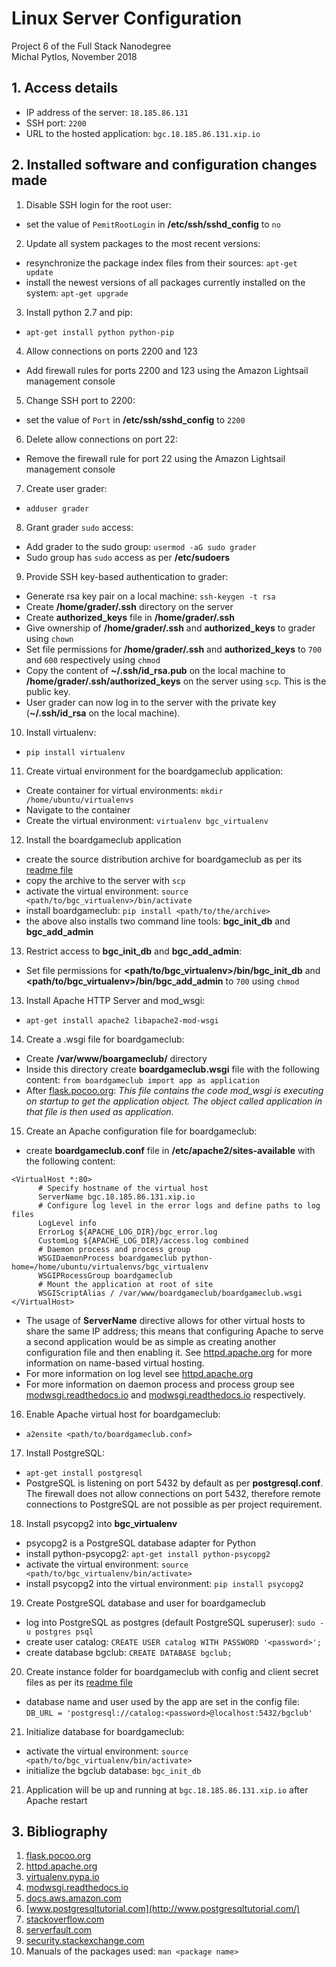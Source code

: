 # Linux Server Configuration
Project 6 of the Full Stack Nanodegree <br>
Michal Pytlos, November 2018

## 1. Access details

* IP address of the server: `18.185.86.131`
* SSH port: `2200`
* URL to the hosted application: `bgc.18.185.86.131.xip.io`

## 2. Installed software and configuration changes made

1. Disable SSH login for the root user:
  * set the value of `PemitRootLogin` in **/etc/ssh/sshd_config** to `no`
2. Update all system packages to the most recent versions:
  * resynchronize the package index files from their sources: `apt-get update`
  * install the newest versions of all packages currently installed on the system: `apt-get upgrade`
3. Install python 2.7 and pip:
  * `apt-get install python python-pip`
4. Allow connections on ports 2200 and 123
  * Add firewall rules for ports 2200 and 123 using the Amazon Lightsail management console
5. Change SSH port to 2200:
  * set the value of `Port` in **/etc/ssh/sshd_config** to `2200`
6. Delete allow connections on port 22:
  * Remove the firewall rule for port 22 using the Amazon Lightsail management console
7. Create user grader:
  * `adduser grader`
8. Grant grader `sudo` access:
  * Add grader to the sudo group: `usermod -aG sudo grader`
  * Sudo group has `sudo` access as per **/etc/sudoers**
9. Provide SSH key-based authentication to grader:
  * Generate rsa key pair on a local machine: `ssh-keygen -t rsa`
  * Create **/home/grader/.ssh** directory on the server
  * Create **authorized_keys** file in **/home/grader/.ssh**
  * Give ownership of **/home/grader/.ssh** and **authorized_keys** to grader using `chown`
  * Set file permissions for **/home/grader/.ssh** and **authorized_keys** to `700` and `600` respectively using `chmod`
  * Copy the content of **~/.ssh/id_rsa.pub** on the local machine to **/home/grader/.ssh/authorized_keys** on the server using `scp`. This is the public key.
  * User grader can now log in to the server with the private key (**~/.ssh/id_rsa** on the local machine).
10. Install virtualenv:
  * `pip install virtualenv`
11. Create virtual environment for the boardgameclub application:
  * Create container for virtual environments: `mkdir /home/ubuntu/virtualenvs`
  * Navigate to the container
  * Create the virtual environment: `virtualenv bgc_virtualenv`
12. Install the boardgameclub application
  * create the source distribution archive for boardgameclub as per its [readme file](https://github.com/pollux-pw/FSND_p4/blob/master/README.md)
  * copy the archive to the server with `scp`
  * activate the virtual environment: `source <path/to/bgc_virtualenv>/bin/activate`
  * install boardgameclub: `pip install <path/to/the/archive>`
  * the above also installs two command line tools: **bgc_init_db** and **bgc_add_admin**
13. Restrict access to **bgc_init_db** and **bgc_add_admin**:
  * Set file permissions for **<path/to/bgc_virtualenv>/bin/bgc_init_db** and **<path/to/bgc_virtualenv>/bin/bgc_add_admin** to `700` using `chmod`
13. Install Apache HTTP Server and mod_wsgi:
  * `apt-get install apache2 libapache2-mod-wsgi`
14. Create a .wsgi file for boardgameclub:
  * Create **/var/www/boargameclub/** directory
  * Inside this directory create **boardgameclub.wsgi** file with the following content: `from boardgameclub import app as application`
  * After [flask.pocoo.org](http://flask.pocoo.org/docs/0.12/deploying/mod_wsgi/#creating-a-wsgi-file): *This file contains the code mod_wsgi is executing on startup to get the application object. The object called application in that file is then used as application.*
15. Create an Apache configuration file for boardgameclub:
  * create **boardgameclub.conf** file in **/etc/apache2/sites-available** with the following content:
  ```
  <VirtualHost *:80>
        # Specify hostname of the virtual host
        ServerName bgc.18.185.86.131.xip.io
        # Configure log level in the error logs and define paths to log files
        LogLevel info
        ErrorLog ${APACHE_LOG_DIR}/bgc_error.log
        CustomLog ${APACHE_LOG_DIR}/access.log combined
        # Daemon process and process group
        WSGIDaemonProcess boardgameclub python-home=/home/ubuntu/virtualenvs/bgc_virtualenv
        WSGIPRocessGroup boardgameclub
        # Mount the application at root of site
        WSGIScriptAlias / /var/www/boardgameclub/boardgameclub.wsgi
  </VirtualHost>
  ```
  * The usage of **ServerName** directive allows for other virtual hosts to share the same IP address; this means that configuring Apache to serve a second application would be as simple as creating another configuration file and then enabling it. See
  [httpd.apache.org](https://httpd.apache.org/docs/2.4/vhosts/name-based.html) for more information on name-based virtual hosting.
  * For more information on log level see [httpd.apache.org](http://httpd.apache.org/docs/2.4/mod/core.html#loglevel)
  * For more information on daemon process and process group see [modwsgi.readthedocs.io](https://modwsgi.readthedocs.io/en/develop/configuration-directives/WSGIDaemonProcess.html) and [modwsgi.readthedocs.io](https://modwsgi.readthedocs.io/en/develop/configuration-directives/WSGIProcessGroup.html) respectively.
16. Enable Apache virtual host for boardgameclub:
  * `a2ensite <path/to/boardgameclub.conf>`
17. Install PostgreSQL:
  * `apt-get install postgresql`
  * PostgreSQL is listening on port 5432 by default as per **postgresql.conf**. The firewall does not allow connections on port 5432, therefore remote connections to PostgreSQL are not possible as per project requirement.
18. Install psycopg2 into **bgc_virtualenv**
  * psycopg2 is a PostgreSQL database adapter for Python
  * install python-psycopg2: `apt-get install python-psycopg2`
  * activate the virtual environment: `source <path/to/bgc_virtualenv/bin/activate>`
  * install psycopg2 into the virtual environment: `pip install psycopg2`
19. Create PostgreSQL database and user for boardgameclub
  * log into PostgreSQL as postgres (default PostgreSQL superuser): `sudo -u postgres psql`
  * create user catalog: `CREATE USER catalog WITH PASSWORD '<password>';`
  * create database bgclub: `CREATE DATABASE bgclub;`
20. Create instance folder for boardgameclub with config and client secret files as per its [readme file](https://github.com/pollux-pw/FSND_p4/blob/master/README.md)
  * database name and user used by the app are set in the config file: `DB_URL = 'postgresql://catalog:<password>@localhost:5432/bgclub'`
21. Initialize database for boardgameclub:
  * activate the virtual environment: `source <path/to/bgc_virtualenv/bin/activate>`
  * initialize the bgclub database: `bgc_init_db`
21. Application will be up and running at `bgc.18.185.86.131.xip.io` after Apache restart

## 3. Bibliography
1. [flask.pocoo.org](http://flask.pocoo.org/)
2. [httpd.apache.org](https://httpd.apache.org/)
3. [virtualenv.pypa.io](https://virtualenv.pypa.io/)
4. [modwsgi.readthedocs.io](https://modwsgi.readthedocs.io/)
5. [docs.aws.amazon.com](https://docs.aws.amazon.com/AWSEC2/latest/UserGuide/)
6. [www.postgresqltutorial.com](http://www.postgresqltutorial.com/)
7. [stackoverflow.com](https://stackoverflow.com/)
8. [serverfault.com](https://serverfault.com/)
9. [security.stackexchange.com](https://security.stackexchange.com/)
10. Manuals of the packages used: `man <package name>`
